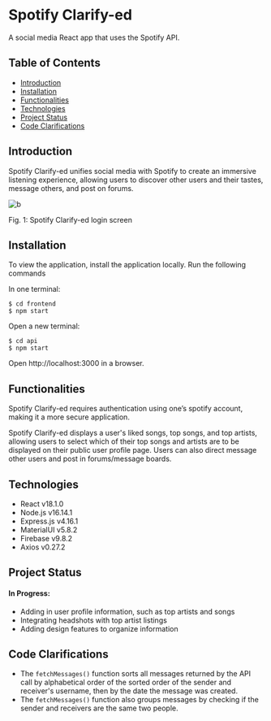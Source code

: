 # Spotify Clarify-ed

A social media React app that uses the Spotify API.

## Table of Contents
* [Introduction](#introduction)
* [Installation](#installation)
* [Functionalities](#functionalities)
* [Technologies](#technologies)
* [Project Status](#project-status)
* [Code Clarifications](#code-clarifications)

## Introduction
Spotify Clarify-ed unifies social media with Spotify to create an immersive listening experience, allowing users to discover other users and their tastes, message others, and post on forums.

![b](https://user-images.githubusercontent.com/73049480/172166807-fa1ad12d-e6d6-460f-acb4-0f25709241d2.PNG)
<p>Fig. 1: Spotify Clarify-ed login screen</p>

## Installation
To view the application, install the application locally. Run the following commands

In one terminal:
```
$ cd frontend
$ npm start
```
Open a new terminal:
```
$ cd api
$ npm start
```
Open http://localhost:3000 in a browser.

## Functionalities
Spotify Clarify-ed requires authentication using one’s spotify account, making it a more secure application. 

Spotify Clarify-ed displays a user's liked songs, top songs, and top artists, allowing users to select which of their top songs and artists are to be displayed on their public user profile page.
Users can also direct message other users and post in forums/message boards.

## Technologies

- React v18.1.0
- Node.js v16.14.1
- Express.js v4.16.1
- MaterialUI v5.8.2
- Firebase v9.8.2
- Axios v0.27.2

## Project Status
#### In Progress:
- Adding in user profile information, such as top artists and songs 
- Integrating headshots with top artist listings
- Adding design features to organize information

## Code Clarifications
- The ```fetchMessages()``` function sorts all messages returned by the API call by alphabetical order of the sorted order of the sender and receiver's username, then by the date the message was created.
- The ```fetchMessages()``` function also groups messages by checking if the sender and receivers are the same two people.
